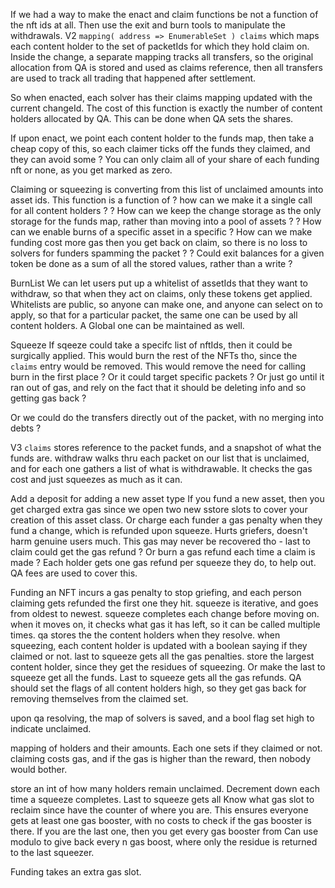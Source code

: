 If we had a way to make the enact and claim functions be not a function of the nft ids at all.
Then use the exit and burn tools to manipulate the withdrawals.
V2
`mapping( address => EnumerableSet ) claims` which maps each content holder to the set of packetIds for which they hold claim on.
Inside the change, a separate mapping tracks all transfers, so the original allocation from QA is stored and used as claims reference, then all transfers are used to track all trading that happened after settlement.

So when enacted, each solver has their claims mapping updated with the current changeId.  The cost of this function is exactly the number of content holders allocated by QA.  This can be done when QA sets the shares.

If upon enact, we point each content holder to the funds map, then take a cheap copy of this, so each claimer ticks off the funds they claimed, and they can avoid some ?  You can only claim all of your share of each funding nft or none, as you get marked as zero.

Claiming or squeezing is converting from this list of unclaimed amounts into asset ids.
This function is a function of
? how can we make it a single call for all content holders ?
? How can we keep the change storage as the only storage for the funds map, rather than moving into a pool of assets ?
? How can we enable burns of a specific asset in a specific 
? How can we make funding cost more gas then you get back on claim, so there is no loss to solvers for funders spamming the packet ?
? Could exit balances for a given token be done as a sum of all the stored values, rather than a write ?

BurnList
We can let users put up a whitelist of assetIds that they want to withdraw, so that when they act on claims, only these tokens get applied.  Whitelists are public, so anyone can make one, and anyone can select on to apply, so that for a particular packet, the same one can be used by all content holders.  A Global one can be maintained as well.

Squeeze
If sqeeze could take a specifc list of nftIds, then it could be surgically applied.
This would burn the rest of the NFTs tho, since the `claims` entry would be removed.
This would remove the need for calling burn in the first place ?
Or it could target specific packets ?
Or just go until it ran out of gas, and rely on the fact that it should be deleting info and so getting gas back ?

Or we could do the transfers directly out of the packet, with no merging into debts ?

V3
`claims` stores reference to the packet funds, and a snapshot of what the funds are.
withdraw walks thru each packet on our list that is unclaimed, and for each one gathers a list of what is withdrawable.  It checks the gas cost and just squeezes as much as it can.

Add a deposit for adding a new asset type
If you fund a new asset, then you get charged extra gas since we open two new sstore slots to cover your creation of this asset class.
Or charge each funder a gas penalty when they fund a change, which is refunded upon squeeze.
Hurts griefers, doesn't harm genuine users much.
This gas may never be recovered tho - last to claim could get the gas refund ? 
Or burn a gas refund each time a claim is made ?
Each holder gets one gas refund per squeeze they do, to help out.
QA fees are used to cover this.

Funding an NFT incurs a gas penalty to stop griefing, and each person claiming gets refunded the first one they hit.
squeeze is iterative, and goes from oldest to newest.
squeeze completes each change before moving on.
when it moves on, it checks what gas it has left, so it can be called multiple times.
qa stores the the content holders when they resolve.
when squeezing, each content holder is updated with a boolean saying if they claimed or not.
last to squeeze gets all the gas penalties.
store the largest content holder, since they get the residues of squeezing.  Or make the last to squeeze get all the funds.
Last to squeeze gets all the gas refunds.
QA should set the flags of all content holders high, so they get gas back for removing themselves from the claimed set.


upon qa resolving, the map of solvers is saved, and a bool flag set high to indicate unclaimed.

mapping of holders and their amounts.  Each one sets if they claimed or not.
claiming costs gas, and if the gas is higher than the reward, then nobody would bother.

store an int of how many holders remain unclaimed.  Decrement down each time a squeeze completes.  Last to squeeze gets all
Know what gas slot to reclaim since have the counter of where you are.  This ensures everyone gets at least one gas booster, with no costs to check if the gas booster is there.  If you are the last one, then you get every gas booster from
Can use modulo to give back every n gas boost, where only the residue is returned to the last squeezer.

Funding takes an extra gas slot.